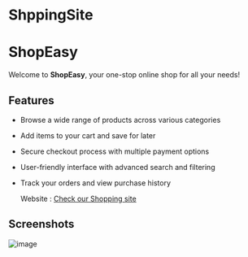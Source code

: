 # ShppingSite

# ShopEasy

Welcome to **ShopEasy**, your one-stop online shop for all your needs!

## Features

- Browse a wide range of products across various categories
- Add items to your cart and save for later
- Secure checkout process with multiple payment options
- User-friendly interface with advanced search and filtering
- Track your orders and view purchase history

  Website : [Check our Shopping site](https://codingclassestno.github.io/ShppingSite/)

## Screenshots

![image](https://github.com/user-attachments/assets/a7029e64-790c-46c7-ad6b-ed4f6299971e)
